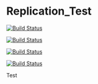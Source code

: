 Replication_Test
================

[![Build Status](https://img.shields.io/travis/vmware/vca-cli.svg?style=plastic)](http://107.189.120.119/job/photon-build-dev_test/)

[![Build Status](https://img.shields.io/jenkins/s/https/jenkins.qa.ubuntu.com/precise-desktop-amd64_default.svg?style=plastic)](http://107.189.120.119/job/photon-build-dev_test/)


[![Build Status](http://107.189.120.119/job/photon_build_dev/badge/icon?style=plastic)](http://107.189.120.119/job/photon-build-dev_test/)

[![Build Status](https://ci.storm-enroute.com:8080/job/public-macrogl/badge/icon?style=plastic)](http://107.189.120.119/job/photon-build-dev_test/)

Test
